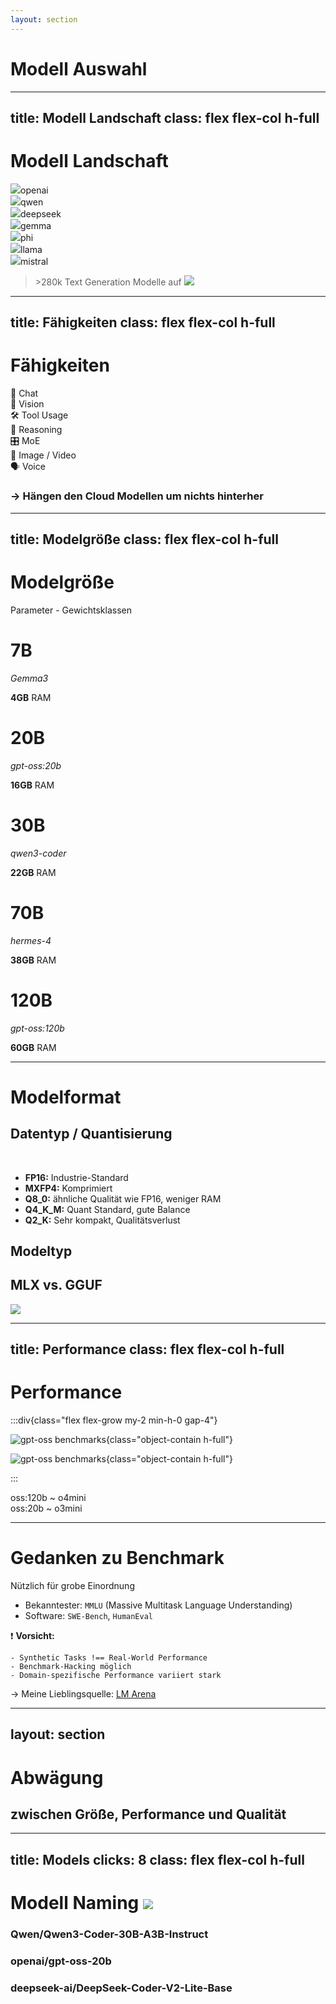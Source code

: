 ```yaml
---
layout: section
---
```


# Modell Auswahl


---
title: Modell Landschaft
class: flex flex-col h-full
---

# Modell Landschaft

<div class="flex-grow relative mt-12">

<div v-click class="flex flex-col items-center absolute logo-0"  v-motion :enter="{ x: 0, y: 0 }"  :initial="{ x: 0, y: -80 }"><img src="/img/logos/openai.png" class="inline-block size-[4em] mb-2 color-white rounded-full" />openai</div>
<div v-click class="flex flex-col items-center absolute logo-1"  v-motion :enter="{ x: 0, y: 0 }"  :initial="{ x: 0, y: -80 }"><img src="/img/logos/qwen_logo.png" class="inline-block size-[4em] mb-2 color-white rounded-full bg-white p-2  overflow-visible" />qwen</div>
<div v-click class="flex flex-col items-center absolute logo-2"  v-motion :enter="{ x: 0, y: 0 }"  :initial="{ x: 0, y: -80 }"><img src="/img/logos/deepseek.png" class="inline-block size-[4em] mb-2 color-white rounded-full bg-white p-2  overflow-visible" />deepseek</div>
<div v-click class="flex flex-col items-center absolute logo-3"  v-motion :enter="{ x: 0, y: 0 }"  :initial="{ x: 0, y: -80 }"><img src="/img/logos/gemma.png" class="inline-block size-[4em] mb-2 color-white rounded-full bg-white p-2  overflow-visible" />gemma</div>
<div v-click class="flex flex-col items-center absolute logo-4"  v-motion :enter="{ x: 0, y: 0 }"  :initial="{ x: 0, y: -80 }"><img src="/img/logos/microsoft-color.png" class="inline-block size-[4em] mb-2 color-white rounded-full bg-white p-2 overflow-visible" />phi</div>
<div v-click class="flex flex-col items-center absolute logo-5"  v-motion :enter="{ x: 0, y: 0 }"  :initial="{ x: 0, y: -80 }"><img src="/img/logos/meta-color.png" class="inline-block size-[4em] mb-2 color-white rounded-full bg-white p-2  overflow-visible" />llama</div>
<div v-click class="flex flex-col items-center absolute logo-6"  v-motion :enter="{ x: 0, y: 0 }"  :initial="{ x: 0, y: -80 }"><img src="/img/logos/mistral.png" class="inline-block size-[4em] mb-2 color-white rounded-full bg-white p-2  overflow-visible" />mistral</div>

</div>

<v-click>

> \>280k Text Generation Modelle auf <img src="/img/logos/huggingface-color.png" class="inline-block size-[1.5em]" />

</v-click>

<style scoped>
.logo-0 { left: 0%;   top: 0%;   }
.logo-1 { left: 15%; top: 9.38%; }
.logo-2 { left: 30%; top: 18.75%; }
.logo-3 { left: 45%;   top: 28.13%; }
.logo-4 { left: 60%; top: 37.50%; }
.logo-5 { left: 75%; top: 46.88%; }
.logo-6 { left: 90%;   top: 56.25%; }

</style>

---
title: Fähigkeiten
class: flex flex-col h-full
---

# Fähigkeiten

<div class="flex flex-wrap justify-center content-center w-full gap-6 text-6 flex-grow">

<v-clicks>
<div class="rounded-lg border-2 border-color-gray color-gray font-bold  px-4 h-fit">💬 Chat</div>
<div class="rounded-lg border-2 border-color-red color-red font-bold  px-4 h-fit">👀 Vision</div>
<div class="rounded-lg border-2 border-color-blue color-blue font-bold  px-4 h-fit">🛠️ Tool Usage</div>
<div class="rounded-lg border-2 border-color-purple color-purple font-bold  px-4 h-fit">🧠 Reasoning</div>
<div class="rounded-lg border-2 border-color-cyan color-cyan font-bold  px-4 h-fit">🎛️ MoE</div>
<div class="rounded-lg border-2 border-color-lime color-lime font-bold  px-4 h-fit">🌅 Image / Video</div>
<div class="rounded-lg border-2 border-color-orange color-orange font-bold  px-4 h-fit">🗣️ Voice</div>
</v-clicks>

</div>

<v-click>

### → Hängen den Cloud Modellen um nichts hinterher

</v-click>

---
title: Modelgröße
class: flex flex-col h-full
---

# Modelgröße

Parameter - Gewichtsklassen

<!-- **Verschiedene Gewichtsklassen** -->

<div class="flex justify-around flex-grow items-center [&_p]:m-0 py-3 *:h-70">
    <div v-click class="gap-2 flex flex-col items-center border-1 p-8 rounded-xl shadow-md border-gray shadow-gray">
        <h1 class="flex-grow flex items-center pb-6 font-bold">7B</h1>
        <p><i>Gemma3</i></p>
        <p><strong>4GB</strong> RAM</p>
    </div>
    <div v-click class="gap-2 flex flex-col items-center border-1 p-8 rounded-xl shadow-md border-lime shadow-lime">
        <h1 class="flex-grow flex items-center pb-6 font-bold text-lime">20B</h1>
        <p><i>gpt-oss:20b</i></p>
        <p><strong>16GB</strong> RAM</p>
    </div>
    <div v-click class="gap-2 flex flex-col items-center border-1 p-8 rounded-xl shadow-md border-cyan shadow-cyan">
        <h1 class="flex-grow flex items-center pb-6 font-bold text-cyan">30B</h1>
        <p><i>qwen3-coder</i></p>
        <p><strong>22GB</strong> RAM</p>
    </div>
    <div v-click class="gap-2 flex flex-col items-center border-1 p-8 rounded-xl shadow-md border-purple shadow-purple">
        <h1 class="flex-grow flex items-center pb-6 font-bold text-purple">70B</h1>
        <p><i>hermes-4</i></p>
        <p><strong>38GB</strong> RAM</p>
    </div>
    <div v-click class="gap-2 flex flex-col items-center border-1 p-8 rounded-xl shadow-md border-yellow shadow-yellow">
        <h1 class="flex-grow flex items-center pb-6 font-bold text-yellow">120B</h1>
        <p><i>gpt-oss:120b</i></p>
        <p><strong>60GB</strong> RAM</p>
    </div>
</div>

---

# Modelformat

<v-click>

## Datentyp / Quantisierung

<br/>

- **FP16:** Industrie-Standard
- **MXFP4:** Komprimiert
- **Q8_0:** ähnliche Qualität wie FP16, weniger RAM
- **Q4_K_M:** Quant Standard, gute Balance
- **Q2_K:** Sehr kompakt, Qualitätsverlust

</v-click>

<v-click>

## Modeltyp

<div class="relative flex justify-center items-center mb-10 mt-6">
<logos-apple class="inline-block bg-white p-2 rounded-full size-[3em] overflow-visible" /> <h2 class="mx-6">MLX vs. GGUF</h2> <img src="/img/logos/nvidia-color.png" class="inline-block color-white rounded-full bg-white p-2 size-[3em] overflow-visible" />
</div>

</v-click>

<!--
https://vue-bits.dev/components/profile-card
https://vue-bits.dev/components/bounce-cards
-->

---
title: Performance
class: flex flex-col h-full
---

# Performance

<!-- ## Benchmarks -->

<!--
https://openai.com/de-DE/index/introducing-gpt-oss/
https://help.openai.com/en/articles/9624314-model-release-notes#h_cb793d13ca
 -->

:::div{class="flex flex-grow my-2 min-h-0 gap-4"}

<v-click>

![gpt-oss benchmarks](/img/benchmarks/chart2.png){class="object-contain h-full"}

</v-click>

<v-click at="4">

![gpt-oss benchmarks](/img/benchmarks/chart.png){class="object-contain h-full"}

</v-click>

:::



<div class="absolute top-[8%] right-10 flex gap-6 text-5">
<div v-click="3" class="rounded-lg border-2 border-color-[#CEDFFE] color-[#CEDFFE] font-bold px-4 h-fit bg-white/20">
oss:120b ~ o4mini
</div>

<div v-click="2" class="rounded-lg border-2 border-color-[#A3BEFA] color-[#A3BEFA] font-bold px-4 h-fit bg-white/20">
oss:20b  ~ o3mini
</div>
</div>


---

# Gedanken zu Benchmark

Nützlich für grobe Einordnung

<v-clicks>

- Bekanntester: `MMLU` (Massive Multitask Language Understanding)
- Software: `SWE-Bench`, `HumanEval`

<!-- TODO: Wenn dann eher zeigen bei manchem Benchmarks was das für Tests sind -->

<!-- - `GSM8K`, `BBH`, `MT-Bench`: Open-Source Benchmarks, nutzen Labore und Leaderboards
- `AIME`, `GPQA`, `Humanity’s Last Exam`: OpenAI-spezifische, hochschwierige Reasoning-Tests, gehen über Community-Benchmarks hinaus -->

<div class="my-6 p-4 pt-1 bg-gradient-to-r from-red-200 to-red-400  rounded-xl p:m-0 color-black shadow-lg">

❗ **Vorsicht:**

    - Synthetic Tasks !== Real-World Performance
    - Benchmark-Hacking möglich
    - Domain-spezifische Performance variiert stark

</div>

→ Meine Lieblingsquelle: [LM Arena](https://lmarena.ai/leaderboard)

</v-clicks>



---
layout: section
---

# Abwägung
## zwischen Größe, Performance und Qualität

---
title: Models
clicks: 8
class: flex flex-col h-full
---

# Modell Naming <img src="/img/logos/huggingface-color.png" class="inline-block size-[1.5em]" />

<div class="flex flex-col items-center mt-4 mb-12 gap-6 flex-grow justify-center">
<h3 v-click><span :class="[$clicks > 1 && 'bg-red']">Qwen/</span><span :class="[$clicks > 2 && 'bg-blue']">Qwen3-Coder-</span><span :class="[$clicks > 3 && 'bg-purple']">30B-</span><span :class="[$clicks > 4 && 'bg-orange']">A3B-</span><span :class="[$clicks > 5 && 'bg-lime']">Instruct</span></h3>

<h3 v-click="7"><span class="bg-red">openai/</span><span class="bg-blue">gpt-oss-</span><span class="bg-purple">20b</span></h3>

<h3 v-click="8"><span class="bg-red">deepseek-ai/</span><span class="bg-blue">DeepSeek-Coder-V2-</span><span class="bg-purple">Lite-</span><span class="bg-lime">Base</span></h3>
</div>

<!-- Idee hier die Token visualisierung zu nehmen -->
<!-- Hier auch einfach auf Huggingface die Modellliste zeigen -->
<!-- Oder als iFrame einbinden -->
